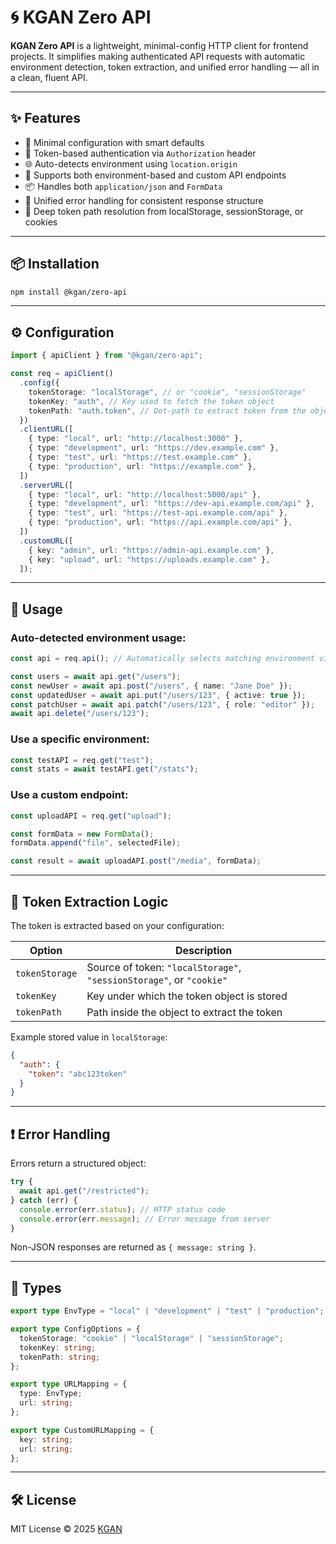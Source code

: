 # 🌀 KGAN Zero API

**KGAN Zero API** is a lightweight, minimal-config HTTP client for frontend projects. It simplifies making authenticated API requests with automatic environment detection, token extraction, and unified error handling — all in a clean, fluent API.

---

## ✨ Features

- 🔧 Minimal configuration with smart defaults
- 🔐 Token-based authentication via `Authorization` header
- 🌐 Auto-detects environment using `location.origin`
- 🧩 Supports both environment-based and custom API endpoints
- 📦 Handles both `application/json` and `FormData`
- 🚦 Unified error handling for consistent response structure
- 🧠 Deep token path resolution from localStorage, sessionStorage, or cookies

---

## 📦 Installation

```bash
npm install @kgan/zero-api
```

---

## ⚙️ Configuration

```ts
import { apiClient } from "@kgan/zero-api";

const req = apiClient()
  .config({
    tokenStorage: "localStorage", // or "cookie", "sessionStorage"
    tokenKey: "auth", // Key used to fetch the token object
    tokenPath: "auth.token", // Dot-path to extract token from the object
  })
  .clientURL([
    { type: "local", url: "http://localhost:3000" },
    { type: "development", url: "https://dev.example.com" },
    { type: "test", url: "https://test.example.com" },
    { type: "production", url: "https://example.com" },
  ])
  .serverURL([
    { type: "local", url: "http://localhost:5000/api" },
    { type: "development", url: "https://dev-api.example.com/api" },
    { type: "test", url: "https://test-api.example.com/api" },
    { type: "production", url: "https://api.example.com/api" },
  ])
  .customURL([
    { key: "admin", url: "https://admin-api.example.com" },
    { key: "upload", url: "https://uploads.example.com" },
  ]);
```

---

## 🚀 Usage

### Auto-detected environment usage:

```ts
const api = req.api(); // Automatically selects matching environment via location.origin

const users = await api.get("/users");
const newUser = await api.post("/users", { name: "Jane Doe" });
const updatedUser = await api.put("/users/123", { active: true });
const patchUser = await api.patch("/users/123", { role: "editor" });
await api.delete("/users/123");
```

### Use a specific environment:

```ts
const testAPI = req.get("test");
const stats = await testAPI.get("/stats");
```

### Use a custom endpoint:

```ts
const uploadAPI = req.get("upload");

const formData = new FormData();
formData.append("file", selectedFile);

const result = await uploadAPI.post("/media", formData);
```

---

## 🔐 Token Extraction Logic

The token is extracted based on your configuration:

| Option         | Description                                                          |
| -------------- | -------------------------------------------------------------------- |
| `tokenStorage` | Source of token: `"localStorage"`, `"sessionStorage"`, or `"cookie"` |
| `tokenKey`     | Key under which the token object is stored                           |
| `tokenPath`    | Path inside the object to extract the token                          |

Example stored value in `localStorage`:

```json
{
  "auth": {
    "token": "abc123token"
  }
}
```

---

## ❗ Error Handling

Errors return a structured object:

```ts
try {
  await api.get("/restricted");
} catch (err) {
  console.error(err.status); // HTTP status code
  console.error(err.message); // Error message from server
}
```

Non-JSON responses are returned as `{ message: string }`.

---

## 🧪 Types

```ts
export type EnvType = "local" | "development" | "test" | "production";

export type ConfigOptions = {
  tokenStorage: "cookie" | "localStorage" | "sessionStorage";
  tokenKey: string;
  tokenPath: string;
};

export type URLMapping = {
  type: EnvType;
  url: string;
};

export type CustomURLMapping = {
  key: string;
  url: string;
};
```

---

## 🛠️ License

MIT License © 2025 [KGAN](https://github.com/your-username)
